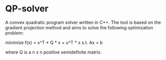 # QP-solver

A convex quadratic program solver written in C++.
The tool is based on the gradient projection method and aims to solve the following optimization problem:

  minimize f(x) = x^T * Q * x + u^T * x
  s.t. Ax = b
  
where Q is a n x n positive semidefinite matrix.
